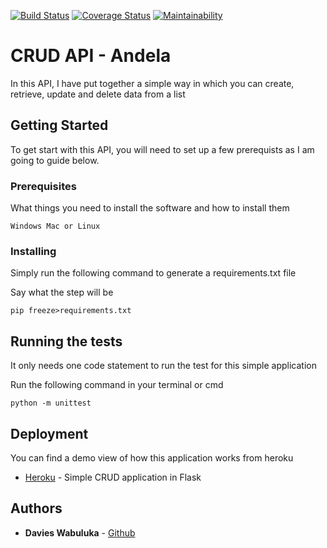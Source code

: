 
[![Build Status](https://travis-ci.org/Wabuluka/api.svg?branch=master)](https://travis-ci.org/Wabuluka/api) 
[![Coverage Status](https://coveralls.io/repos/github/Wabuluka/api/badge.svg?branch=master)](https://coveralls.io/github/Wabuluka/api?branch=master)
[![Maintainability](https://api.codeclimate.com/v1/badges/a99a88d28ad37a79dbf6/maintainability)](https://codeclimate.com/github/codeclimate/codeclimate/maintainability)
# CRUD API - Andela

In this API, I have put together a simple way in which you can create, retrieve, update and delete data from a list
## Getting Started
To get start with this API, you will need to set up a few prerequists as I am going to guide below.
### Prerequisites

What things you need to install the software and how to install them

```
Windows Mac or Linux
```

### Installing

Simply run the following command to generate a requirements.txt file

Say what the step will be

```
pip freeze>requirements.txt
```
## Running the tests

It only needs one code statement to run the test for this simple application

Run the following command in your terminal or cmd

```
python -m unittest
```

## Deployment

You can find a demo view of how this application works from heroku
* [Heroku](https://flask-api-wabuluka.herokuapp.com/) - Simple CRUD application in Flask

## Authors

* **Davies Wabuluka**  - [Github](https://github.com/Wabuluka)

